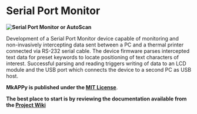 # Serial Port Monitor

**![Serial Port Monitor or AutoScan](https://github.com/bizkiwi/serial-port-monitor/serial-port-monitor-assembled-device.jpg)**

Development of a Serial Port Monitor device capable of monitoring and non-invasively intercepting data sent between a PC and a thermal printer connected via RS-232 serial cable. 
The device firmware parses intercepted text data for preset keywords to locate positioning of text characters of interest. 
Successful parsing and reading triggers writing of data to an LCD module and the USB port which connects the device to a second PC as USB host.

**MkAPPy is published under the [MIT License](https://choosealicense.com/licenses/mit/)**.

**The best place to start is by reviewing the documentation available from the [Project Wiki](https://github.com/bizkiwi/serial-port-monitor/wiki)**
